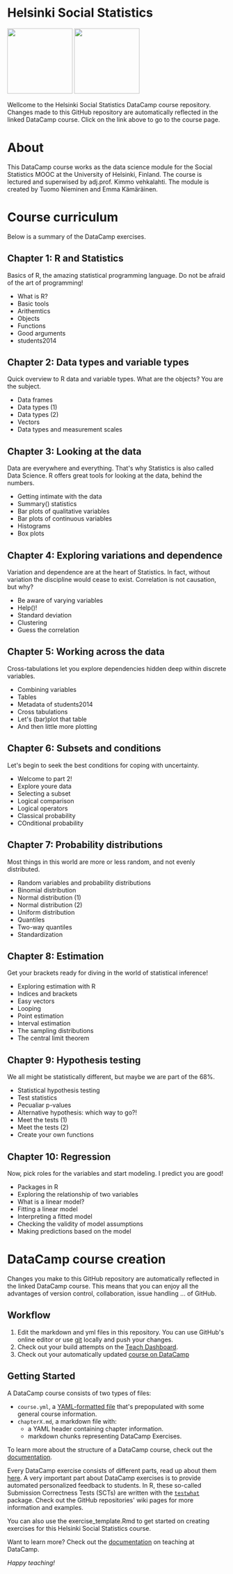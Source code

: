 
# Helsinki Social Statistics
<a href=https://www.datacamp.com/teach/repositories/65844921/go target="_blank"><img src="https://s3.amazonaws.com/assets.datacamp.com/img/github/content-engineering-repos/course_button.png" width="150"></a>
<a href=https://www.datacamp.com/teach/repositories target="_blank"><img src="https://s3.amazonaws.com/assets.datacamp.com/img/github/content-engineering-repos/dashboard_button.png" width="150"></a>

Wellcome to the Helsinki Social Statistics DataCamp course repository. Changes made to this GitHub repository are automatically reflected in the linked DataCamp course. Click on the link above to go to the course page.

# About  

This DataCamp course works as the data science module for the Social Statistics MOOC at the University of Helsinki, Finland. The course is lectured and superwised by adj.prof. Kimmo vehkalahti. The module is created by Tuomo Nieminen and Emma Kämäräinen.

# Course curriculum 

Below is a summary of the DataCamp exercises.

## Chapter 1: R and Statistics  
Basics of R, the amazing statistical programming language. Do not be afraid of the art of programming!

- What is R?
- Basic tools
- Arithemtics
- Objects
- Functions
- Good arguments
- students2014

## Chapter 2: Data types and variable types  
Quick overview to R data and variable types. What are the objects? You are the subject.

- Data frames
- Data types (1)
- Data types (2)
- Vectors
- Data types and measurement scales

## Chapter 3: Looking at the data  
Data are everywhere and everything. That's why Statistics is also called Data Science. R offers great tools for looking at the data, behind the numbers.

- Getting intimate with the data
- Summary() statistics
- Bar plots of qualitative variables
- Bar plots of continuous variables
- Histograms
- Box plots

## Chapter 4: Exploring variations and dependence  
Variation and dependence are at the heart of Statistics. In fact, without variation the discipline would cease to exist. Correlation is not causation, but why?

- Be aware of varying variables
- Help()!
- Standard deviation
- Clustering
- Guess the correlation

## Chapter 5: Working across the data  
Cross-tabulations let you explore dependencies hidden deep within discrete variables.

- Combining variables
- Tables
- Metadata of students2014
- Cross tabulations
- Let's (bar)plot that table
- And then little more plotting

## Chapter 6: Subsets and conditions  
Let's begin to seek the best conditions for coping with uncertainty.

- Welcome to part 2!
- Explore youre data
- Selecting a subset
- Logical comparison
- Logical operators
- Classical probability
- COnditional probability

## Chapter 7: Probability distributions  
Most things in this world are more or less random, and not evenly distributed.

- Random variables and probability distributions
- Binomial distribution
- Normal distribution (1)
- Normal distribution (2)
- Uniform distribution
- Quantiles
- Two-way quantiles
- Standardization

## Chapter 8: Estimation  
Get your brackets ready for diving in the world of statistical inference!  

- Exploring estimation with R
- Indices and brackets
- Easy vectors
- Looping
- Point estimation
- Interval estimation
- The sampling distributions
- The central limit theorem

## Chapter 9: Hypothesis testing  
We all might be statistically different, but maybe we are part of the 68%.  

- Statistical hypothesis testing
- Test statistics
- Pecualiar p-values
- Alternative hypothesis: which way to go?!
- Meet the tests (1)
- Meet the tests (2)
- Create your own functions

## Chapter 10: Regression  
Now, pick roles for the variables and start modeling. I predict you are good!

- Packages in R
- Exploring the relationship of two variables
- What is a linear model?
- Fitting a linear model
- Interpreting a fitted model
- Checking the validity of model assumptions
- Making predictions based on the model 

# DataCamp course creation

Changes you make to this GitHub repository are automatically reflected in the linked DataCamp course. This means that you can enjoy all the advantages of version control, collaboration, issue handling ... of GitHub.

## Workflow

1. Edit the markdown and yml files in this repository. You can use GitHub's online editor or use <a href=https://git-scm.com/ target="_blank">git</a> locally and push your changes.
2. Check out your build attempts on the <a href=https://www.datacamp.com//teach/repositories target="_blank">Teach Dashboard</a>.
3. Check out your automatically updated <a href=https://www.datacamp.com/teach/repositories/65844921/go target="_blank">course on DataCamp</a>

## Getting Started

A DataCamp course consists of two types of files:

- `course.yml`, a <a href=http://docs.ansible.com/ansible/YAMLSyntax.html target="_blank">YAML-formatted file</a> that's prepopulated with some general course information.
- `chapterX.md`, a markdown file with:
   - a YAML header containing chapter information.
   - markdown chunks representing DataCamp Exercises.

To learn more about the structure of a DataCamp course, check out the <a href=https://www.datacamp.com//teach/documentation#tab_course_structure target="_blank">documentation</a>.

Every DataCamp exercise consists of different parts, read up about them <a href=https://www.datacamp.com//teach/documentation#tab_code_exercises target="_blank">here</a>. A very important part about DataCamp exercises is to provide automated personalized feedback to students. In R, these so-called Submission Correctness Tests (SCTs) are written with the <a href=https://github.com/datacamp/testwhat target="_blank">`testwhat`</a> package. Check out the GitHub repositories' wiki pages for more information and examples.

You can also use the exercise_template.Rmd to get started on creating exercises for this Helsinki Social Statistics course.

Want to learn more? Check out the <a href=https://www.datacamp.com//teach/documentation target="_blank">documentation</a> on teaching at DataCamp.

*Happy teaching!*
